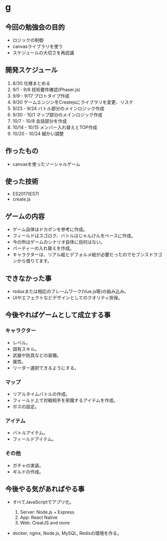 # g

## 今回の勉強会の目的

* ロジックの制御
* canvasライブラリを使う
* スケジュールの大切さを再認識

## 開発スケジュール

1. 8/30 仕様まとめる
2. 9/1 - 9/8 技術要件確認(Phaser.js)
3. 9/9 - 9/17 プロトタイプ作成
4. 9/20 ゲームエンジンをCreatejsにライブラリを変更、リスケ
5. 9/23 - 9/24 バトル部分のメインロジック作成
6. 9/30 - 10/1 マップ部分のメインロジック作成
7. 10/7 - 10/8 会話部分を作成
8. 10/14 - 10/15 メンバー入れ替えとTOP作成
9. 10/20 - 10/24 細かい調整

## 作ったもの

* canvasを使ったソーシャルゲーム

## 使った技術

* ES2017(ES7)
* create.js

## ゲームの内容

* ゲーム自体はドカポンを参考に作成。
* フィールドはスゴロク、バトルはじゃんけんをベースに作成。
* 今の所はゲームのシナリオ自体に目的はない。
* パーティーの入れ替えを作成。
* キャラクターは、リアル絵とデフォルメ絵が必要だったのでセブンスドラゴンから借りてます。

## できなかった事

* reduxまたは相応のフレームワーク(Vue.js等)の組み込み。
* UIやエフェクトなどデザインとしてのクオリティ担保。

## 今後やればゲームとして成立する事

### キャラクター

* レベル。
* 固有スキル。
* 武器や防具などの装備。
* 属性。
* リーダー選択できるようにする。

### マップ

* リアルタイムバトルの作成。
* フィールド上で対戦相手を邪魔するアイテムを作成。
* ボスの設定。

### アイテム

* バトルアイテム。
* フィールドアイテム。

### その他

* ガチャの実装。
* ギルドの作成。

## 今後やる気があればやる事

* すべてJavaScriptでアプリ化。
  1. Server: Node.js + Express
  2. App: React Native
  3. Web: CreatJS and more

* docker, nginx, Node.js, MySQL, Redisの環境を作る。
